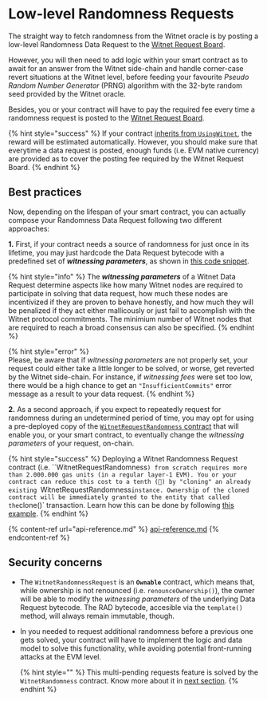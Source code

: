 # Low-level Randomness Requests

The straight way to fetch randomness from the Witnet oracle is by posting a low-level Randomness Data Request to the [Witnet Request Board](../apis-and-http-get-post-oracle/witnet-request-board.md).

However, you will then need to add logic within your smart contract as to await for an answer from the Witnet side-chain and handle corner-case revert situations at the Witnet level, before feeding your favourite _Pseudo Random Number Generator_ (PRNG) algorithm with the 32-byte random seed provided by the Witnet oracle.

Besides, you or your contract will have to pay the required fee every time a randomness request is posted to the [Witnet Request Board](../apis-and-http-get-post-oracle/witnet-request-board.md).

{% hint style="success" %}
If your contract [inherits from `UsingWitnet`](../web-oracle/usingwitnet-inheritance.md), the reward will be estimated automatically. However, you should make sure that everytime a data request is posted, enough funds (i.e. EVM native currency) are provided as to cover the posting fee required by the Witnet Request Board. 
{% endhint %}


## Best practices

Now, depending on the lifespan of your smart contract, you can actually compose your Randomness Data Request following two different approaches:

**1.** First, if your contract needs a source of randomness for just once in its lifetime, you may just hardcode the Data Request bytecode with a predefined set of _**witnessing parameters**_, as shown in [this code snippet](./code.examples.md#harcoded-randomness-request). 

  {% hint style="info" %}
  The _**witnessing parameters**_ of a Witnet Data Request determine aspects like how many Witnet nodes are required to participate in solving that data request, how much these nodes are incentivized if they are proven to behave honestly, and how much they will be penalized if they act either mallicously or just fail to accomplish with the Witnet protocol commitments. The minimium number of Witnet nodes that are required to reach a broad consensus can also be specified.
  {% endhint %}

  {% hint style="error" %}  
  Please, be aware that if _witnessing parameters_ are not properly set, your request could either take a little longer to be solved, or worse, get reverted by the Witnet side-chain. For instance, if *witnessing fees* were set too low, there would be a high chance to get an `"InsufficientCommits"` error message as a result to your data request.
  {% endhint %}

**2.** As a second approach, if you expect to repeatedly request for randomness during an undetermined period of time, you may opt for using a pre-deployed copy of the [`WitnetRequestRandomness` contract](./api-reference.md#WitnetRequestRandomness) that will enable you, or your smart contract, to eventually change the _witnessing parameters_ of your request, on-chain. 

  {% hint style="success" %}
  Deploying a Witnet Randomness Request contract (i.e. ``WitnetRequestRandomness`) from scratch requires more than 2.000.000 gas units (in a regular layer-1 EVM). You or your contract can reduce this cost to a tenth (🎉) by "cloning" an already existing `WitnetRequestRandomness` instance. Ownership of the cloned contract will be immediately granted to the entity that called the `clone()` transaction. Learn how this can be done by following [this example](./code-examples.md#clone-a-pre-deployed-randomness-request-contract.md). 
  {% endhint %}

  {% content-ref url="api-reference.md" %}
  [api-reference.md](api-reference.md)
  {% endcontent-ref %}  

## Security concerns

- The `WitnetRandomnessRequest` is an **`Ownable`** contract, which means that, while ownership is not renounced (i.e. `renounceOwnership()`), the owner will be able to modify the _witnessing parameters_ of the underlying Data Request bytecode. The RAD bytecode, accesible via the `template()` method, will always remain immutable, though. 

- In you needed to request additional randomness before a previous one gets solved, your contract will have to implement the logic and data model to solve this functionality, while avoiding potential front-running attacks at the EVM level. 

  {% hint style="" %}
  This multi-pending requests feature is solved by the `WitnetRandomness` contract. Know more about it in [next section](./randomness-contract.md).
  {% endhint %}
